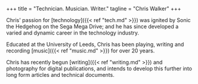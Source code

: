 +++
title = "Technician. Musician. Writer."
tagline = "Chris Walker"
+++

Chris' passion for [technology]({{< ref "tech.md" >}}) was ignited by Sonic the Hedgehog on the Sega Mega Drive; and he has since developed a varied and dynamic career in the technology industry.

Educated at the University of Leeds, Chris has been playing, writing and recording [music]({{< ref "music.md" >}}) for over 20 years.

Chris has recently begun [writing]({{< ref "writing.md" >}}) and photography for digital publications, and intends to develop this further into long form articles and technical documents.
